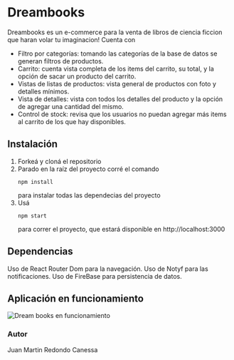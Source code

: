 # Dreambooks
Dreambooks es un e-commerce para la venta de libros de ciencia ficcion que haran volar tu imaginacion!
Cuenta con
- Filtro por categorías: tomando las categorías de la base de datos se generan filtros de productos.
- Carrito: cuenta vista completa de los items del carrito, su total, y la opción de sacar un producto del carrito.
- Vistas de listas de productos: vista general de productos con foto y detalles mínimos.
- Vista de detalles: vista con todos los detalles del producto y la opción de agregar una cantidad del mismo.
- Control de stock: revisa que los usuarios no puedan agregar más items al carrito de los que hay disponibles.
## Instalación
1. Forkeá y cloná el repositorio
2. Parado en la raíz del proyecto corré el comando 
   ```
   npm install
   ```
    para instalar todas las dependecias del proyecto
3. Usá 
   ```
   npm start
   ```
    para correr el proyecto, que estará disponible en http://localhost:3000
## Dependencias
Uso de React Router Dom para la navegación.
Uso de Notyf para las notificaciones.
Uso de FireBase para persistencia de datos.

## Aplicación en funcionamiento

![Dream books en funcionamiento](https://github.com/martinredondo/reactJs/blob/main/dreambooks-en-funcionamiento.gif)

### Autor
Juan Martin Redondo Canessa